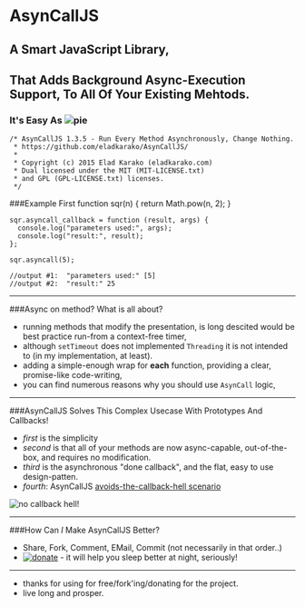 # AsynCallJS
## A Smart JavaScript Library,
## That Adds Background Async-Execution Support, To All Of Your Existing Mehtods.
### It's Easy As <img src="http://i.imgur.com/nupHZdW.png" alt="pie"/>

    /* AsynCallJS 1.3.5 - Run Every Method Asynchronously, Change Nothing.
     * https://github.com/eladkarako/AsynCallJS/
     *
     * Copyright (c) 2015 Elad Karako (eladkarako.com)
     * Dual licensed under the MIT (MIT-LICENSE.txt)
     * and GPL (GPL-LICENSE.txt) licenses.
     */


###Example First
    function sqr(n) {
      return Math.pow(n, 2);
    }

    sqr.asyncall_callback = function (result, args) {
      console.log("parameters used:", args);
      console.log("result:", result);
    };

    sqr.asyncall(5);
    
    //output #1:  "parameters used:" [5]
    //output #2:  "result:" 25
<hr/>

###Async on method? What is all about?
 - running methods that modify the presentation, is long descited would be best practice run-from a context-free timer,
 - although `setTimeout` does not implemented `Threading` it is not intended to (in my implementation, at least).
 - adding a simple-enough wrap for **each** function, providing a clear, promise-like code-writing,
 - you can find numerous reasons why you should use `AsynCall` logic,

<hr/>

###AsynCallJS Solves This Complex Usecase With Prototypes And Callbacks!
 - *first* is the simplicity
 - *second* is that all of your methods are now async-capable, out-of-the-box, and requires no modification.
 - *third* is the asynchronous "done callback", and the flat, easy to use design-patten.
 - *fourth*: AsynCallJS [avoids-the-callback-hell scenario](http://callbackhell.com/) <br/>
<img src="https://i.imgur.com/6HEwGff.gif" alt="no callback hell!" style="text-align:center;"/>

<hr/>

###How Can *I* Make AsynCallJS Better?
 - Share, Fork, Comment, EMail, Commit (not necessarily in that order..)
 - <a href="https://www.paypal.com/cgi-bin/webscr?cmd=_donations&business=7994YX29444PA&lc=IL&item_name=GitHub%20AsynCall%2eJS%20Donation&amount=5%2e00&currency_code=USD&bn=PP%2dDonationsBF%3abtn_donate_SM%2egif%3aNonHosted"><img src="https://i.imgur.com/ilcj8Ij.png?1" alt="donate"/></a> - it will help you sleep better at night, seriously!

<hr/>

-  thanks for using for free/fork'ing/donating for the project.
-  live long and prosper.
